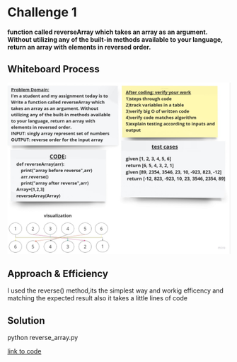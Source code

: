  # Challenge 1

__function called reverseArray which takes an array as an argument. Without utilizing any of the built-in methods available to your language, return an array with elements in reversed order.__

## Whiteboard Process
![white board](whitebord.jpg)

## Approach & Efficiency
I used the reverse() method,its the simplest way and workig efficency and matching the expected result
also it takes a little lines of code

## Solution
python reverse_array.py

[link to code](reverce_array.py)
